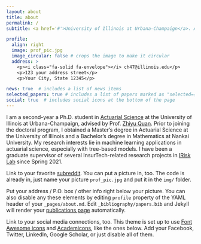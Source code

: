 ```yaml
---
layout: about
title: about
permalink: /
subtitle: <a href='#'>University of Illinois at Urbana-Champaign</a>. Address. Contacts. Moto. Etc.

profile:
  align: right
  image: prof_pic.jpg
  image_circular: false # crops the image to make it circular
  address: >
    <p><i class="fa-solid fa-envelope"></i> ch47@illinois.edu</p>
    <p>123 your address street</p>
    <p>Your City, State 12345</p>

news: true  # includes a list of news items
selected_papers: true # includes a list of papers marked as "selected={true}"
social: true  # includes social icons at the bottom of the page
---
```


I am a second-year a Ph.D. student in [Actuarial Science](https://asrm.illinois.edu) at the University of Illinois at Urbana-Champaign, advised by Prof. [Zhiyu Quan](https://www.linkedin.com/in/zhiyufrankquan/). Prior to joining the doctoral program, I obtained a Master’s degree in Actuarial Science at the University of Illinois and a Bachelor’s degree in Mathematics at Nankai University. My research interests lie in machine learning applications in actuarial science, especially with tree-based models. I have been a graduate supervisor of several InsurTech-related research projects in [IRisk Lab](https://asrm.illinois.edu/illinois-risk-lab/) since Spring 2021.

Link to your favorite [subreddit](http://reddit.com). You can put a picture in, too. The code is already in, just name your picture `prof_pic.jpg` and put it in the `img/` folder.

Put your address / P.O. box / other info right below your picture. You can also disable any these elements by editing `profile` property of the YAML header of your `_pages/about.md`. Edit `_bibliography/papers.bib` and Jekyll will render your [publications page](/al-folio/publications/) automatically.

Link to your social media connections, too. This theme is set up to use [Font Awesome icons](http://fortawesome.github.io/Font-Awesome/) and [Academicons](https://jpswalsh.github.io/academicons/), like the ones below. Add your Facebook, Twitter, LinkedIn, Google Scholar, or just disable all of them.
